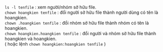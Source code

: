 ```ls -l tenfile``` : xem người/nhóm sở hữu file. <br/>	
```chown hoangkien tenfile``` : đổi người sở hữu file thành người dùng có tên là hoangkien. <br/>
```chown .hoangkien tenfile``` : đổi nhóm sở hữu file thành nhóm có tên là hoangkien. <br/>
```chown hoangkien.hoangkien tenfile``` : đổi người và nhóm sở hữu file thành hoangkien và hoangkien. <br/> 
( hoặc lệnh ```chown hoangkien:hoangkien tenfile``` )
<br/>

